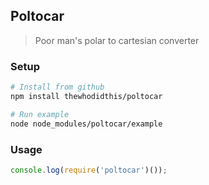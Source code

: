## Poltocar
> Poor man's polar to cartesian converter

### Setup
```sh
# Install from github
npm install thewhodidthis/poltocar

# Run example
node node_modules/poltocar/example
```

### Usage
```js
console.log(require('poltocar')());
```
